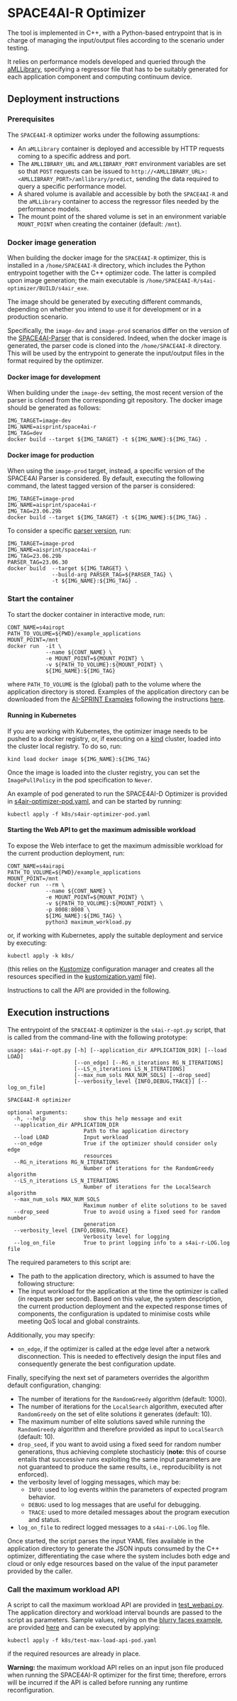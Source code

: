 # SPACE4AI-R Optimizer

The tool is implemented in C++, with a Python-based entrypoint that is in 
charge of managing the input/output files according to the scenario under 
testing.

It relies on performance models developed and queried through the 
[aMLLibrary](https://github.com/aMLLibrary/aMLLibrary), specifying a 
regressor file that has to be suitably generated for each application 
component and computing continuum device.

## Deployment instructions

### Prerequisites

The `SPACE4AI-R` optimizer works under the following assumptions:
* An `aMLLibrary` container is deployed and accessible by HTTP requests 
coming to a specific address and port.
* The `AMLLIBRARY_URL` and `AMLLIBRARY_PORT` environment variables are set so 
that `POST` requests can be issued to 
`http://<AMLLIBRARY_URL>:<AMLLIBRARY_PORT>/amllibrary/predict`, sending the 
data required to query a specific performance model. 
* A shared volume is available and accessible by both the `SPACE4AI-R` and the 
`aMLLibrary` container to access the regressor files needed by the performance 
models.
* The mount point of the shared volume is set in an environment variable 
`MOUNT_POINT` when creating the container (default: `/mnt`).

### Docker image generation

When building the docker image for the `SPACE4AI-R` optimizer, this is 
installed in a `/home/SPACE4AI-R` directory, which includes 
the Python entrypoint together with the C++ optimizer code. The latter is 
compiled upon image generation; the main executable is 
`/home/SPACE4AI-R/s4ai-optimizer/BUILD/s4air_exe`.

The image should be generated by executing different commands, depending on 
whether you intend to use it for development or in a production scenario.

Specifically, the `image-dev` and `image-prod` scenarios differ on the 
version of the 
[SPACE4AI-Parser](https://gitlab.polimi.it/ai-sprint/space4ai-parser) 
that is considered. Indeed, when the docker image is generated, the parser 
code is cloned into the `/home/SPACE4AI-R` directory. This will be used by 
the entrypoint to generate the input/output files in the format required by 
the optimizer.

#### Docker image for development

When building under the `image-dev` setting, the most recent version of the 
parser is cloned from the corresponding git repository. The docker image 
should be generated as follows:

```
IMG_TARGET=image-dev
IMG_NAME=aisprint/space4ai-r
IMG_TAG=dev
docker build --target ${IMG_TARGET} -t ${IMG_NAME}:${IMG_TAG} .
```

#### Docker image for production

When using the `image-prod` target, instead, a specific version of the 
SPACE4AI Parser is considered. By default, executing the following command, 
the latest tagged version of the parser is considered:

```
IMG_TARGET=image-prod
IMG_NAME=aisprint/space4ai-r
IMG_TAG=23.06.29b
docker build --target ${IMG_TARGET} -t ${IMG_NAME}:${IMG_TAG} .
```

To consider a specific 
[parser version](https://gitlab.polimi.it/ai-sprint/space4ai-parser/-/tags), 
run:

```
IMG_TARGET=image-prod
IMG_NAME=aisprint/space4ai-r
IMG_TAG=23.06.29b
PARSER_TAG=23.06.30
docker build  --target ${IMG_TARGET} \
              --build-arg PARSER_TAG=${PARSER_TAG} \
              -t ${IMG_NAME}:${IMG_TAG} .
```

### Start the container

To start the docker container in interactive mode, run:

```
CONT_NAME=s4airopt
PATH_TO_VOLUME=${PWD}/example_applications
MOUNT_POINT=/mnt
docker run  -it \
            --name ${CONT_NAME} \
            -e MOUNT_POINT=${MOUNT_POINT} \
            -v ${PATH_TO_VOLUME}:${MOUNT_POINT} \
            ${IMG_NAME}:${IMG_TAG}
```

where `PATH_TO_VOLUME` is the (global) path to the volume where the 
application directory is stored. Examples of the application directory can 
be downloaded from the 
[AI-SPRINT Examples](https://gitlab.polimi.it/ai-sprint/ai-sprint-examples) 
following the instructions [here](example_applications/README.md).

#### Running in Kubernetes 

If you are working with Kubernetes, the optimizer image needs to be pushed to 
a docker registry, or, if executing on a 
[kind]([https://kind.sigs.k8s.io](https://kind.sigs.k8s.io/)) cluster, loaded 
into the cluster local registry. To do so, run:

```
kind load docker image ${IMG_NAME}:${IMG_TAG}
```

Once the image is loaded into the cluster registry, you can set the 
`ImagePullPolicy` in the pod specification to `Never`.

An example of pod generated to run the SPACE4AI-D Optimizer is provided in 
[s4air-optimizer-pod.yaml](k8s/s4air-optimizer-pod.yaml), and can be started 
by running:

```
kubectl apply -f k8s/s4air-optimizer-pod.yaml
```

#### Starting the Web API to get the maximum admissible workload

To expose the Web interface to get the maximum admissible workload for the 
current production deployment, run:

```
CONT_NAME=s4airapi
PATH_TO_VOLUME=${PWD}/example_applications
MOUNT_POINT=/mnt
docker run  --rm \
            --name ${CONT_NAME} \
            -e MOUNT_POINT=${MOUNT_POINT} \
            -v ${PATH_TO_VOLUME}:${MOUNT_POINT} \
            -p 8008:8008 \
            ${IMG_NAME}:${IMG_TAG} \
            python3 maximum_workload.py
```

or, if working with Kubernetes, apply the suitable deployment and service by 
executing:

```
kubectl apply -k k8s/
```

(this relies on the [Kustomize](https://kustomize.io) configuration manager 
and creates all the resources specified in the 
[kustomization.yaml](k8s/kustomization.yaml) file).

Instructions to call the API are provided in the following.

## Execution instructions

The entrypoint of the `SPACE4AI-R` optimizer is the `s4ai-r-opt.py` script, 
that is called from the command-line with the following prototype:

```
usage: s4ai-r-opt.py [-h] [--application_dir APPLICATION_DIR] [--load LOAD]
                     [--on_edge] [--RG_n_iterations RG_N_ITERATIONS]
                     [--LS_n_iterations LS_N_ITERATIONS]
                     [--max_num_sols MAX_NUM_SOLS] [--drop_seed]
                     [--verbosity_level {INFO,DEBUG,TRACE}] [--log_on_file]

SPACE4AI-R optimizer

optional arguments:
  -h, --help            show this help message and exit
  --application_dir APPLICATION_DIR
                        Path to the application directory
  --load LOAD           Input workload
  --on_edge             True if the optimizer should consider only edge
                        resources
  --RG_n_iterations RG_N_ITERATIONS
                        Number of iterations for the RandomGreedy algorithm
  --LS_n_iterations LS_N_ITERATIONS
                        Number of iterations for the LocalSearch algorithm
  --max_num_sols MAX_NUM_SOLS
                        Maximum number of elite solutions to be saved
  --drop_seed           True to avoid using a fixed seed for random number
                        generation
  --verbosity_level {INFO,DEBUG,TRACE}
                        Verbosity level for logging
  --log_on_file         True to print logging info to a s4ai-r-LOG.log file
```

The required parameters to this script are:
* The path to the application directory, which is assumed to have the 
following structure:
* The input workload for the application at the time the optimizer is called 
(in requests per second). Based on this value, the system description, the 
current production deployment and the expected response times of components, 
the configuration is updated to minimise costs while meeting QoS local and 
global constraints.

Additionally, you may specify:
* `on_edge`, if the optimizer is called at the edge level after a network 
disconnection. This is needed to effectively design the input files and 
consequently generate the best configuration update.

Finally, specifying the next set of parameters overrides the algorithm default 
configuration, changing:
- The number of iterations for the `RandomGreedy` algorithm (default: 1000).
- The number of iterations for the `LocalSearch` algorithm, executed after 
`RandomGreedy` on the set of elite solutions it generates (default: 10).
- The maximum number of elite solutions saved while running the `RandomGreedy` 
algorithm and therefore provided as input to `LocalSearch` (default: 10).
- `drop_seed`, if you want to avoid using a fixed seed for random number 
generations, thus achieving complete stochasticiy (**note:** this of course 
entails that successive runs exploiting the same input parameters are not 
guaranteed to produce the same results, i.e., reproducibility is not enforced).
- the verbosity level of logging messages, which may be:
	- `INFO`: used to log events within the parameters of expected program 
  behavior.
  - `DEBUG`: used to log messages that are useful for debugging.
  - `TRACE`: used to more detailed messages about the program execution and 
  status.
- `log_on_file` to redirect logged messages to a `s4ai-r-LOG.log` file.

Once started, the script parses the input YAML files available in the 
application directory to generate the JSON inputs consumed by the C++ 
optimizer, differentiating the case where the system includes both edge and 
cloud or only edge resources based on the value of the input parameter 
provided by the caller.

### Call the maximum workload API

A script to call the maximum workload API are provided in 
[test_webapi.py](example_applications/test_webapi.py). The application 
directory and workload interval bounds are passed to the script as 
parameters. Sample values, relying on the 
[blurry faces example](https://gitlab.polimi.it/ai-sprint/ai-sprint-examples/-/tree/main/blurry_faces_single_component_local_constraint/step_6), 
are provided [here](k8s/test-max-load-api-pod.yaml) and can be executed 
by applying:

```
kubectl apply -f k8s/test-max-load-api-pod.yaml
```

if the required resources are already in place.

**Warning:** the maximum workload API relies on an input json file produced 
when running the SPACE4AI-R optimizer for the first time; therefore, errors 
will be incurred if the API is called before running any runtime 
reconfiguration.
